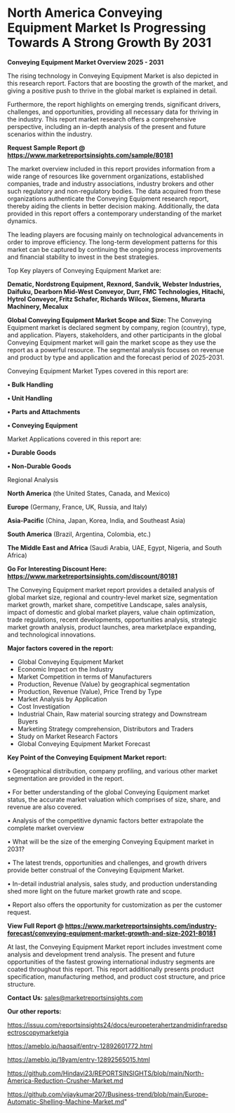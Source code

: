 # North America Conveying Equipment Market Is Progressing Towards A Strong Growth By 2031

<Strong> Conveying Equipment Market Overview 2025 - 2031</strong>

The rising technology in Conveying Equipment Market is also depicted in this research report. Factors that are boosting the growth of the market, and giving a positive push to thrive in the global market is explained in detail.

Furthermore, the report highlights on emerging trends, significant drivers, challenges, and opportunities, providing all necessary data for thriving in the industry. This report market research offers a comprehensive perspective, including an in-depth analysis of the present and future scenarios within the industry.

<strong>Request Sample Report @ <a href=https://www.marketreportsinsights.com/sample/80181>https://www.marketreportsinsights.com/sample/80181</a></strong>

The market overview included in this report provides information from a wide range of resources like government organizations, established companies, trade and industry associations, industry brokers and other such regulatory and non-regulatory bodies. The data acquired from these organizations authenticate the Conveying Equipment research report, thereby aiding the clients in better decision making. Additionally, the data provided in this report offers a contemporary understanding of the market dynamics.

The leading players are focusing mainly on technological advancements in order to improve efficiency. The long-term development patterns for this market can be captured by continuing the ongoing process improvements and financial stability to invest in the best strategies.

Top Key players of Conveying Equipment Market are:

<strong>Dematic, Nordstrong Equipment, Rexnord, Sandvik, Webster Industries, Daifuku, Dearborn Mid-West Conveyor, Durr, FMC Technologies, Hitachi, Hytrol Conveyor, Fritz Schafer, Richards Wilcox, Siemens, Murarta Machinery, Mecalux</strong>

<strong><b>Global Conveying Equipment Market Scope and Size:</b></strong>
The Conveying Equipment market is declared segment by company, region (country), type, and application. Players, stakeholders, and other participants in the global Conveying Equipment market will gain the market scope as they use the report as a powerful resource. The segmental analysis focuses on revenue and product by type and application and the forecast period of 2025-2031.

Conveying Equipment Market Types covered in this report are:

<strong>• Bulk Handling

• Unit Handling

• Parts and Attachments

• Conveying Equipment</strong>

Market Applications covered in this report are:

<strong>• Durable Goods

• Non-Durable Goods</strong> 

Regional Analysis

<strong>North America</strong> (the United States, Canada, and Mexico)

<strong>Europe</strong> (Germany, France, UK, Russia, and Italy)

<strong>Asia-Pacific</strong> (China, Japan, Korea, India, and Southeast Asia)

<strong>South America</strong> (Brazil, Argentina, Colombia, etc.)

<strong>The Middle East and Africa</strong> (Saudi Arabia, UAE, Egypt, Nigeria, and South Africa)

<strong>Go For Interesting Discount Here: <a href=https://www.marketreportsinsights.com/discount/80181>https://www.marketreportsinsights.com/discount/80181</a></strong>

The Conveying Equipment market report provides a detailed analysis of global market size, regional and country-level market size, segmentation market growth, market share, competitive Landscape, sales analysis, impact of domestic and global market players, value chain optimization, trade regulations, recent developments, opportunities analysis, strategic market growth analysis, product launches, area marketplace expanding, and technological innovations.

<strong><b>Major factors covered in the report:</b></strong>
<ul>
  <li>Global Conveying Equipment Market </li>
  <li>Economic Impact on the Industry</li>
  <li>Market Competition in terms of Manufacturers</li>
  <li>Production, Revenue (Value) by geographical segmentation</li>
  <li>Production, Revenue (Value), Price Trend by Type</li>
  <li>Market Analysis by Application</li>
  <li>Cost Investigation</li>
  <li>Industrial Chain, Raw material sourcing strategy and Downstream Buyers</li>
  <li>Marketing Strategy comprehension, Distributors and Traders</li>
  <li>Study on Market Research Factors</li>
  <li>Global Conveying Equipment Market Forecast</li>
</ul>

<strong><b>Key Point of the Conveying Equipment Market report:</b></strong>

• Geographical distribution, company profiling, and various other market segmentation are provided in the report.

• For better understanding of the global Conveying Equipment market status, the accurate market valuation which comprises of size, share, and revenue are also covered.

• Analysis of the competitive dynamic factors better extrapolate the complete market overview

• What will be the size of the emerging Conveying Equipment market in 2031?

• The latest trends, opportunities and challenges, and growth drivers provide better construal of the Conveying Equipment Market.

• In-detail industrial analysis, sales study, and production understanding shed more light on the future market growth rate and scope.

• Report also offers the opportunity for customization as per the customer request.

<strong><b>View Full Report @ <a href=https://www.marketreportsinsights.com/industry-forecast/conveying-equipment-market-growth-and-size-2021-80181>https://www.marketreportsinsights.com/industry-forecast/conveying-equipment-market-growth-and-size-2021-80181</a></b></strong>


At last, the Conveying Equipment Market report includes investment come analysis and development trend analysis. The present and future opportunities of the fastest growing international industry segments are coated throughout this report. This report additionally presents product specification, manufacturing method, and product cost structure, and price structure.

<strong>Contact Us:</strong>
sales@marketreportsinsights.com

<strong>Our other reports:</strong>

<a href=https://issuu.com/reportsinsights24/docs/europeterahertzandmidinfraredspectroscopymarketgia>https://issuu.com/reportsinsights24/docs/europeterahertzandmidinfraredspectroscopymarketgia</a>

<a href=https://ameblo.jp/haqsaif/entry-12892601772.html>https://ameblo.jp/haqsaif/entry-12892601772.html</a>

<a href=https://ameblo.jp/18yam/entry-12892565015.html>https://ameblo.jp/18yam/entry-12892565015.html</a>

<a href=https://github.com/Hindavi23/REPORTSINSIGHTS/blob/main/North-America-Reduction-Crusher-Market.md>https://github.com/Hindavi23/REPORTSINSIGHTS/blob/main/North-America-Reduction-Crusher-Market.md</a>

<a href=https://github.com/vijaykumar207/Business-trend/blob/main/Europe-Automatic-Shelling-Machine-Market.md>https://github.com/vijaykumar207/Business-trend/blob/main/Europe-Automatic-Shelling-Machine-Market.md</a>"

